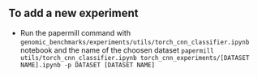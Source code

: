 ## To add a new experiment
- Run the papermill command with `genomic_benchmarks/experiments/utils/torch_cnn_classifier.ipynb` notebook and the name of the choosen dataset
`papermill utils/torch_cnn_classifier.ipynb torch_cnn_experiments/[DATASET NAME].ipynb -p DATASET [DATASET NAME]`